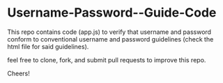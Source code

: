 # Username-Password--Guide-Code

This repo contains code (app.js) to verify that username and password conform to
conventional username and password guidelines (check the html file for said guidelines).

feel free to clone, fork, and submit pull requests to improve this repo.

Cheers!
